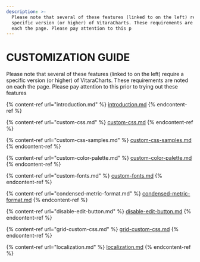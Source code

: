 ```yaml
---
description: >-
  Please note that several of these features (linked to on the left) require a
  specific version (or higher) of VitaraCharts. These requirements are noted on
  each the page. Please pay attention to this p
---
```


# CUSTOMIZATION GUIDE

Please note that several of these features (linked to on the left) require a specific version (or higher) of VitaraCharts. These requirements are noted on each the page. Please pay attention to this prior to trying out these features

{% content-ref url="introduction.md" %}
[introduction.md](introduction.md)
{% endcontent-ref %}

{% content-ref url="custom-css.md" %}
[custom-css.md](custom-css.md)
{% endcontent-ref %}

{% content-ref url="custom-css-samples.md" %}
[custom-css-samples.md](custom-css-samples.md)
{% endcontent-ref %}

{% content-ref url="custom-color-palette.md" %}
[custom-color-palette.md](custom-color-palette.md)
{% endcontent-ref %}

{% content-ref url="custom-fonts.md" %}
[custom-fonts.md](custom-fonts.md)
{% endcontent-ref %}

{% content-ref url="condensed-metric-format.md" %}
[condensed-metric-format.md](condensed-metric-format.md)
{% endcontent-ref %}

{% content-ref url="disable-edit-button.md" %}
[disable-edit-button.md](disable-edit-button.md)
{% endcontent-ref %}

{% content-ref url="grid-custom-css.md" %}
[grid-custom-css.md](grid-custom-css.md)
{% endcontent-ref %}

{% content-ref url="localization.md" %}
[localization.md](localization.md)
{% endcontent-ref %}
